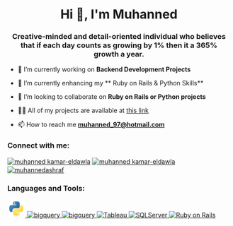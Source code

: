 <h1 align="center">Hi 👋, I'm Muhanned</h1>
<h3 align="center">Creative-minded and detail-oriented individual who believes that if each day counts as growing by 1% then it a 365% growth a year.</h3>

- 🔭 I’m currently working on **Backend Development Projects**

- 🌱 I’m currently enhancing my  ** Ruby on Rails & Python  Skills**

- 👯 I’m looking to collaborate on **Ruby on Rails or Python projects**

- 👨‍💻 All of my projects are available at [this link](https://www.muhanned-kamar.com/)

- 📫 How to reach me **muhanned_97@hotmail.com**

<h3 align="left">Connect with me:</h3>
<p align="left">
<a href="https://www.linkedin.com/in/muhanned-kamar-eldawla/" target="blank"><img align="center" src="https://raw.githubusercontent.com/rahuldkjain/github-profile-readme-generator/master/src/images/icons/Social/linked-in-alt.svg" alt="muhanned kamar-eldawla" height="30" width="40" /></a>
<a href="https://kaggle.com/muhannedkamareldawla" target="blank"><img align="center" src="https://raw.githubusercontent.com/rahuldkjain/github-profile-readme-generator/master/src/images/icons/Social/kaggle.svg" alt="muhanned kamar-eldawla" height="30" width="40" /></a>
<a href="https://instagram.com/muhannedashraf" target="blank"><img align="center" src="https://raw.githubusercontent.com/rahuldkjain/github-profile-readme-generator/master/src/images/icons/Social/instagram.svg" alt="muhannedashraf" height="30" width="40" /></a>
</p> 


<h3 align="left">Languages and Tools:</h3>

<p </a> 
  <a href="https://www.python.org" target="_blank" rel="noreferrer"><img src="https://raw.githubusercontent.com/devicons/devicon/master/icons/python/python-original.svg" alt="python" width="40" height="40"/> 
  </a> 
    <a href="https://console.cloud.google.com/bigquery" target="_blank" rel="noreferrer"> <img src="https://raw.githubusercontent.com/google/vscode-bigquery/master/bigquery-icon.png" alt="bigquery" width="40" height="40"/> 
    <a href="https://console.cloud.google.com/bigquery" target="_blank" rel="noreferrer"> <img src="https://upload.wikimedia.org/wikipedia/commons/8/87/Sql_data_base_with_logo.png" alt="bigquery" width="40" height="40"/> 
    <a href="https://public.tableau.com/s/" target="_blank" rel="noreferrer"> <img src="https://user-images.githubusercontent.com/105308533/168493185-d70c051d-b927-44bf-8342-cab255a7e272.png" alt="Tableau" width="40" height="40"/>
    <a href="https://www.microsoft.com/en-us/sql-server/sql-server-2019" target="_blank" rel="noreferrer"> <img src="https://www.koskila.net/wp-content/uploads/2019/01/logo-microsoft-sql-server-595x3350.jpg?ezimgfmt=ng%3Awebp%2Fngcb36%2Frs%3Adevice%2Frscb36-2" alt="SQLServer" width="40" height="40"/> 
    <a href="https://rubyonrails.org/" target="_blank" rel="noreferrer"> <img src="https://www.edureka.co/blog/wp-content/uploads/2019/02/What-is-Ruby-on-Rails-1.png" alt="Ruby on Rails" width="40" height="40"/>
  </p>
 </a> 
 </p> 
 
  
